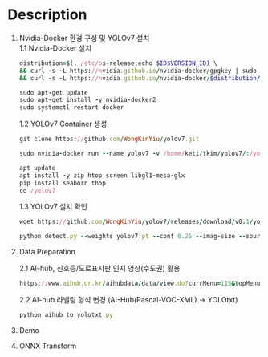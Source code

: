 # Description

1. Nvidia-Docker 환경 구성 및 YOLOv7 설치    
1.1 Nvidia-Docker 설치
   ```ruby
   distribution=$(. /etc/os-release;echo $ID$VERSION_ID) \
   && curl -s -L https://nvidia.github.io/nvidia-docker/gpgkey | sudo apt-key add - \
   && curl -s -L https://nvidia.github.io/nvidia-docker/$distribution/nvidia-docker.list | sudo tee /etc/apt/sources.list.d/nvidia-docker.list
   ```
   ```ruby
   sudo apt-get update
   sudo apt-get install -y nvidia-docker2
   sudo systemctl restart docker 
   ```
   1.2 YOLOv7 Container 생성
   ```ruby
   git clone https://github.com/WongKinYiu/yolov7.git
   ```
   ```ruby
   sudo nvidia-docker run --name yolov7 -v /home/keti/tkim/yolov7/:/yolov7/ -v /data/AD2/AD_2023_0210ver/:/yolov7/AD2_DB/ -it --shm-size=64g nvcr.io/nvidia/pytorch:21.08-py3
   ```
   ```ruby
   apt update
   apt install -y zip htop screen libgl1-mesa-glx
   pip install seaborn thop
   cd /yolov7
   ```
   1.3 YOLOv7 설치 확인 
   ```ruby
   wget https://github.com/WongKinYiu/yolov7/releases/download/v0.1/yolov7.pt
   ```
   ```ruby
   python detect.py --weights yolov7.pt --conf 0.25 --imag-size --source infernce/image3.jpg
   ```

2. Data Preparation
   
   2.1 AI-hub, 신호등/도로표지판 인지 영상(수도권) 활용
   ```ruby
   https://www.aihub.or.kr/aihubdata/data/view.do?currMenu=115&topMenu=100&dataSetSn=188
   ```
   2.2 AI-hub 라벨링 형식 변경 (AI-Hub(Pascal-VOC-XML) -> YOLOtxt)
   ```ruby
   python aihub_to_yolotxt.py
   ```
4. Demo
5. ONNX Transform
